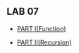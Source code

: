 ## LAB 07

- [PART I(Function)](/First_Semester/C_Programming/LAB-07-Function/PART-I-Function/README.md)

- [PART II(Recursion)](/First_Semester/C_Programming/LAB-07-Function/PART-II-Recursion/README.md)